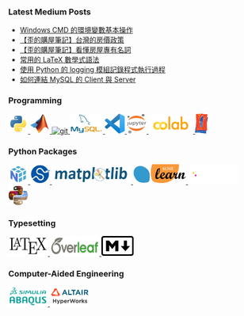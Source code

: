 <h3 >Latest Medium Posts</h3>

<!-- BLOG-POST-LIST:START -->
- [Windows CMD 的環境變數基本操作](https://wyatthoho.medium.com/windows-cmd-%E7%9A%84%E7%92%B0%E5%A2%83%E8%AE%8A%E6%95%B8%E5%9F%BA%E6%9C%AC%E6%93%8D%E4%BD%9C-7b8dcfd76657?source=rss-1aa7afdfe5e------2)
- [【歪的購屋筆記】台灣的房價政策](https://wyatthoho.medium.com/%E6%AD%AA%E7%9A%84%E8%B3%BC%E5%B1%8B%E7%AD%86%E8%A8%98-%E5%8F%B0%E7%81%A3%E7%9A%84%E6%88%BF%E5%83%B9%E6%94%BF%E7%AD%96-01f6a2e6561e?source=rss-1aa7afdfe5e------2)
- [【歪的購屋筆記】看懂房屋專有名詞](https://wyatthoho.medium.com/%E6%AD%AA%E7%9A%84%E8%B3%BC%E5%B1%8B%E7%AD%86%E8%A8%98-%E7%9C%8B%E6%87%82%E6%88%BF%E5%B1%8B%E5%B0%88%E6%9C%89%E5%90%8D%E8%A9%9E-bd3d72cd6fb5?source=rss-1aa7afdfe5e------2)
- [常用的 LaTeX 數學式語法](https://wyatthoho.medium.com/%E5%B8%B8%E7%94%A8%E7%9A%84-latex-%E6%95%B8%E5%AD%B8%E5%BC%8F%E8%AA%9E%E6%B3%95-78bfe9d09772?source=rss-1aa7afdfe5e------2)
- [使用 Python 的 logging 模組記錄程式執行過程](https://wyatthoho.medium.com/%E4%BD%BF%E7%94%A8-python-%E7%9A%84-logging-%E6%A8%A1%E7%B5%84%E8%A8%98%E9%8C%84%E7%A8%8B%E5%BC%8F%E5%9F%B7%E8%A1%8C%E9%81%8E%E7%A8%8B-2fd1235060e6?source=rss-1aa7afdfe5e------2)
- [如何連結 MySQL 的 Client 與 Server](https://wyatthoho.medium.com/mysql-%E7%9A%84-client-%E8%88%87-server-%E5%A6%82%E4%BD%95%E9%80%A3%E7%B5%90-d17edd2d7861?source=rss-1aa7afdfe5e------2)
<!-- BLOG-POST-LIST:END -->

<h3 >Programming</h3>
  <p > 
  <a href="https://www.python.org" target="_blank"> 
    <img src="https://raw.githubusercontent.com/devicons/devicon/master/icons/python/python-original.svg" alt="python" width="40" height="40"/> </a>    
  <a href="https://www.mathworks.com/" target="_blank"> 
    <img src="img/matlabLogo.svg" alt="matlab" width="40" height="40"/> </a>    
  <a href="https://git-scm.com/" target="_blank"> 
    <img src="https://www.vectorlogo.zone/logos/git-scm/git-scm-icon.svg" alt="git" width="40" height="40"/> </a> 
  <a href="https://www.mysql.com/" target="_blank"> 
    <img src="img/mysql.png" alt="mysql" width="67" height="40"/> </a> 
  <a href="https://code.visualstudio.com/" target="_blank"> 
    <img src="img/VisualStudioCode.png" alt="vscode" width="40" height="40"/> </a>
  <a href="https://jupyter.org/" target="_blank"> 
    <img src="img/jupyter.svg" alt="Jupyter" width="40" height="40"/> </a>
  <a href="https://colab.research.google.com/" target="_blank"> 
    <img src="img/colab.png" alt="colab" width="90" height="40"/> </a>
  <a href="https://www.tcl-lang.org/" target="_blank"> 
    <img src="img/tcl-powered.svg" alt="Tcl" width="26" height="40"/> </a>

<h3 >Python Packages</h3>
  <p > 
  <a href="https://numpy.org/" target="_blank"> 
    <img src="img/numpy.svg" alt="numpy" width="40" height="40"/> </a>    
  <a href="https://scipy.org/" target="_blank"> 
    <img src="img/scipy.svg" alt="scipy" width="40" height="40"/> </a>    
  <a href="https://matplotlib.org/" target="_blank"> 
    <img src="img/matplot.svg" alt="matplot" width="160" height="40"/> </a>    
  <a href="https://scikit-learn.org/stable/" target="_blank"> 
    <img src="img/scikit.png" alt="scikit" width="107" height="40"/> </a>    
  <a href="https://pandas.pydata.org/" target="_blank"> 
    <img src="img/pandas.svg" alt="pandas" width="100" height="40"/> </a>    
  <a href="https://pypi.org/project/Pillow/" target="_blank"> 
    <img src="img/pillow.png" alt="pillow" width="40" height="40"/> </a>    

<h3 >Typesetting </h3>
  </p>
  <a href="https://www.latex-project.org/" target="_blank"> 
    <img src="img/latex.png" alt="latex" width="80" height="40"/> </a>    
  <a href="https://www.overleaf.com/" target="_blank"> 
    <img src="img/overleaf.svg" alt="colab" width="100" height="40"/> </a>
  <a href="https://daringfireball.net/projects/markdown/" target="_blank"> 
    <img src="img/markdown.svg" alt="latex" width="65" height="40"/> </a>    

<h3 >Computer-Aided Engineering</h3>
  </p>
  <a href="https://www.3ds.com/products-services/simulia/products/abaqus/" target="_blank"> 
    <img src="img/abaqus.png" alt="abaqus" width="80" height="40"/> </a>
  <a href="https://altair.com/hyperworks" target="_blank"> 
    <img src="img/altair-hyperworks.png" alt="HyperWorks" width="80" height="40"/> </a>
